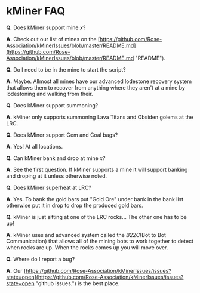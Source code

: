 # kMiner FAQ #

**Q.** Does kMiner support mine *x*?

**A.** Check out our list of mines on the [https://github.com/Rose-Association/kMinerIssues/blob/master/README.md](https://github.com/Rose-Association/kMinerIssues/blob/master/README.md "README").


**Q.** Do I need to be in the mine to start the script?

**A.** Maybe. Allmost all mines have our advanced lodestone recovery system that allows them to recover from anything where they aren't at a mine by lodestoning and walking from their.

**Q.** Does kMiner support summoning?

**A.** kMiner only supports summoning Lava Titans and Obsiden golems at the LRC.

**Q.** Does kMiner support Gem and Coal bags?

**A.** Yes! At all locations.

**Q.** Can kMiner bank and drop at mine *x*?

**A.** See the first question. If kMiner supports a mine it will support banking and droping at it unless otherwise noted.

**Q.** Does kMiner superheat at LRC?

**A.** Yes. To bank the gold bars put "Gold Ore" under bank in the bank list otherwise put it in drop to drop the produced gold bars.

**Q.** kMiner is just sitting at one of the LRC rocks... The other one has to be up!

**A.** kMiner uses and advanced system called the *B22C*(Bot to Bot Communication) that allows all of the mining bots to work together to detect when rocks are up. When the rocks comes up you will move over.

**Q.** Where do I report a bug?

**A.** Our [https://github.com/Rose-Association/kMinerIssues/issues?state=open](https://github.com/Rose-Association/kMinerIssues/issues?state=open "github issues.") is the best place.